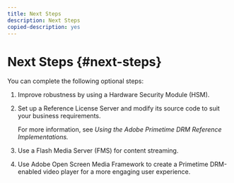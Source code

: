 ```yaml
---
title: Next Steps
description: Next Steps
copied-description: yes
---
```


# Next Steps {#next-steps}

 You can complete the following optional steps: 
1. Improve robustness by using a Hardware Security Module (HSM).
1. Set up a Reference License Server and modify its source code to suit your business requirements.

   For more information, see *Using the Adobe Primetime DRM Reference Implementations.*
1. Use a Flash Media Server (FMS) for content streaming.
1. Use Adobe Open Screen Media Framework to create a Primetime DRM-enabled video player for a more engaging user experience.
